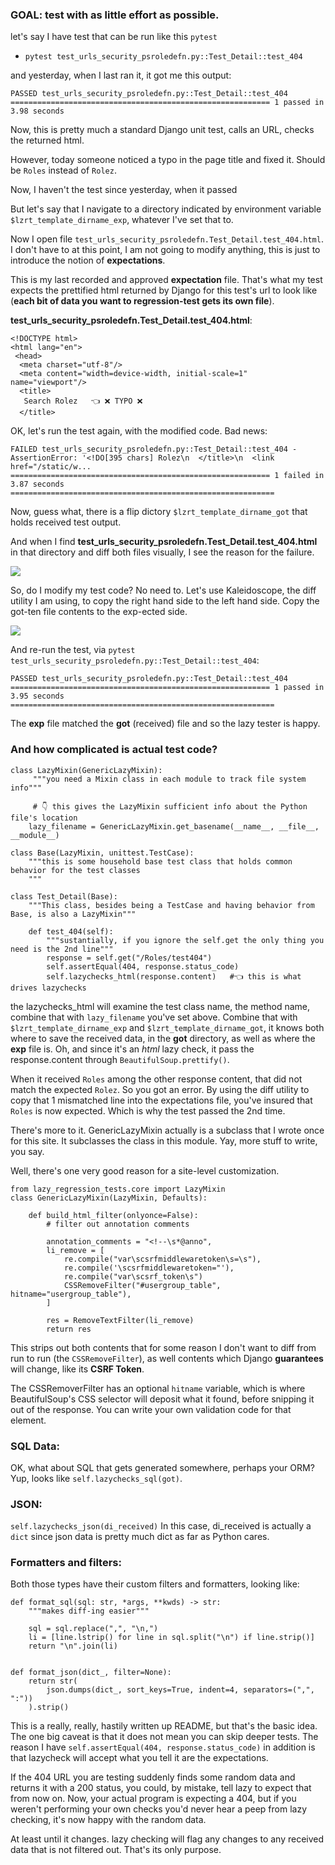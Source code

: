 ### GOAL:  test with as little effort as possible.

let's say I have test that can be run like this `pytest`

- `pytest test_urls_security_psroledefn.py::Test_Detail::test_404`

and yesterday, when I last ran it, it got me this output:

````
PASSED test_urls_security_psroledefn.py::Test_Detail::test_404
========================================================== 1 passed in 3.98 seconds 
````


Now, this is pretty much a standard Django unit test, calls an URL, checks the returned html.

However, today someone noticed a typo in the page title and fixed it.   Should be `Roles` instead of `Rolez`.


Now, I haven't the test since yesterday, when it passed

But let's say that I navigate to a directory indicated by environment variable 
`$lzrt_template_dirname_exp`, whatever I've set that to.

Now I open file `test_urls_security_psroledefn.Test_Detail.test_404.html`.  I don't have to at this point, I am not going to modify anything, this is just to introduce the notion of **expectations**.

This is my last recorded and approved **expectation** file.  That's what my test expects the prettified html returned by Django for this test's url to look like (**each bit of data you want to regression-test gets its own file**).


**test_urls_security_psroledefn.Test_Detail.test_404.html**:

````
<!DOCTYPE html>
<html lang="en">
 <head>
  <meta charset="utf-8"/>                          
  <meta content="width=device-width, initial-scale=1" name="viewport"/>
  <title>
   Search Rolez   👈 ❌ TYPO ❌
  </title>

````

OK, let's run the test again, with the modified code.  Bad news:

````
FAILED test_urls_security_psroledefn.py::Test_Detail::test_404 - AssertionError: '<!DO[395 chars] Rolez\n  </title>\n  <link href="/static/w...
========================================================== 1 failed in 3.87 seconds ===========================================================

````

Now, guess what, there is a flip dictory `$lzrt_template_dirname_got` that holds received test output.

And when I find **test_urls_security_psroledefn.Test_Detail.test_404.html** in that directory and diff both files visually, I see the reason for the failure.

![](./docs/screenshots/001.diff_Rolez.png)

So, do I modify my test code?  No need to.  Let's use Kaleidoscope, the diff utility I am using, to copy the right hand side to the left hand side.  Copy the got-ten file contents to the exp-ected side.

![](/Users/jluc/kds2/mygithub/lazy-regression-tests/lazy_regression_tests/docs/screenshots/002.copied_Roles.png)

And re-run the test, via `pytest test_urls_security_psroledefn.py::Test_Detail::test_404`:

````
PASSED test_urls_security_psroledefn.py::Test_Detail::test_404
========================================================== 1 passed in 3.95 seconds ===========================================================
````

The **exp** file matched the **got** (received) file and so the lazy tester is happy.


### And how complicated is actual test code?

````
class LazyMixin(GenericLazyMixin):
	 """you need a Mixin class in each module to track file system info"""
	 
	 # 👇 this gives the LazyMixin sufficient info about the Python file's location
    lazy_filename = GenericLazyMixin.get_basename(__name__, __file__, __module__)

class Base(LazyMixin, unittest.TestCase):
    """this is some household base test class that holds common behavior for the test classes
    """

class Test_Detail(Base):
	"""This class, besides being a TestCase and having behavior from Base, is also a LazyMixin"""
	
	def test_404(self):
		"""sustantially, if you ignore the self.get the only thing you need is the 2nd line"""
		response = self.get("/Roles/test404")
		self.assertEqual(404, response.status_code)
		self.lazychecks_html(response.content)   #👈 this is what drives lazychecks
````

the lazychecks_html will examine the test class name, the method name, combine that with `lazy_filename` you've set above.  Combine that with `$lzrt_template_dirname_exp` and `$lzrt_template_dirname_got`, it knows both where to save the received data, in the **got** directory, as well as where the **exp** file is.  Oh, and since it's an *html* lazy check, it pass the response.content through `BeautifulSoup.prettify()`.

When it received `Roles` among the other response content, that did not match the expected `Rolez`.  So you got an error.  By using the diff utility to copy that 1 mismatched line into the expectations file, you've insured that `Roles` is now expected.  Which is why the test passed the 2nd time.

There's more to it. GenericLazyMixin actually is a subclass that I wrote once for this site.  It subclasses the class in this module.  Yay, more stuff to write, you say.

Well, there's one very good reason for a site-level customization.

````
from lazy_regression_tests.core import LazyMixin
class GenericLazyMixin(LazyMixin, Defaults):

	def build_html_filter(onlyonce=False):
	    # filter out annotation comments
	    
        annotation_comments = "<!--\s*@anno",
	    li_remove = [
	        re.compile("var\scsrfmiddlewaretoken\s=\s"),
	        re.compile('\scsrfmiddlewaretoken="'),
	        re.compile("var\scsrf_token\s")
		    CSSRemoveFilter("#usergroup_table", hitname="usergroup_table"),
	    ]

	    res = RemoveTextFilter(li_remove)
	    return res

````

This strips out both contents that for some reason I don't want to diff from run to run (the `CSSRemoveFilter`), as well contents which Django **guarantees** will change, like its **CSRF Token**.

The CSSRemoverFilter has an optional `hitname` variable, which is where BeautifulSoup's CSS selector will deposit what it found, before snipping it out of the response.  You can write your own validation code for that element.

### SQL Data:

OK, what about SQL that gets generated somewhere, perhaps your ORM?  Yup, looks like `self.lazychecks_sql(got)`.

### JSON:

`self.lazychecks_json(di_received)`  In this case, di_received is actually a `dict` since json data is pretty much dict as far as Python cares.

### Formatters and filters:

Both those types have their custom filters and formatters, looking like:

````
def format_sql(sql: str, *args, **kwds) -> str:
    """makes diff-ing easier"""

    sql = sql.replace(",", "\n,")
    li = [line.lstrip() for line in sql.split("\n") if line.strip()]
    return "\n".join(li)


def format_json(dict_, filter=None):
    return str(
        json.dumps(dict_, sort_keys=True, indent=4, separators=(",", ":"))
    ).strip()
````

This is a really, really, hastily written up README, but that's the basic idea.  The one big caveat is that it does not mean you can skip deeper tests.  The reason I have `self.assertEqual(404, response.status_code)` in addition is that lazycheck will accept what you tell it are the expectations.

If the 404 URL you are testing suddenly finds some random data and returns it with a 200 status, you could, by mistake, tell lazy to expect that from now on.  Now, your actual program is expecting a 404, but if you weren't performing your own checks you'd never hear a peep from lazy checking, it's now happy with the random data.

At least until it changes.  lazy checking will flag any changes to any received data that is not filtered out.  That's its only purpose.

